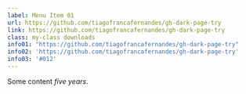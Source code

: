 ```yaml
---
label: Menu Item 01
url: https://github.com/tiagofrancafernandes/gh-dark-page-try
link: https://github.com/tiagofrancafernandes/gh-dark-page-try
class: my-class downloads
info01: "https://github.com/tiagofrancafernandes/gh-dark-page-try"
info02: 'https://github.com/tiagofrancafernandes/gh-dark-page-try'
info03: '#012'
---
```

Some content *five years*.
